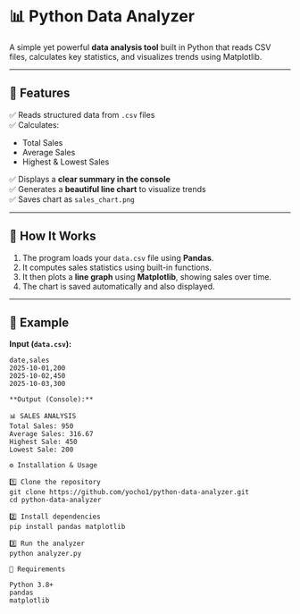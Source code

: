# 📊 Python Data Analyzer

A simple yet powerful **data analysis tool** built in Python that reads CSV files, calculates key statistics, and visualizes trends using Matplotlib.

---

## 🚀 Features

✅ Reads structured data from `.csv` files  
✅ Calculates:
- Total Sales  
- Average Sales  
- Highest & Lowest Sales  

✅ Displays a **clear summary in the console**  
✅ Generates a **beautiful line chart** to visualize trends  
✅ Saves chart as `sales_chart.png`

---

## 🧠 How It Works

1. The program loads your `data.csv` file using **Pandas**.  
2. It computes sales statistics using built-in functions.  
3. It then plots a **line graph** using **Matplotlib**, showing sales over time.  
4. The chart is saved automatically and also displayed.

---

## 🧩 Example

**Input (`data.csv`):**
```csv
date,sales
2025-10-01,200
2025-10-02,450
2025-10-03,300

**Output (Console):**

📊 SALES ANALYSIS
Total Sales: 950
Average Sales: 316.67
Highest Sale: 450
Lowest Sale: 200

⚙️ Installation & Usage

1️⃣ Clone the repository
git clone https://github.com/yocho1/python-data-analyzer.git
cd python-data-analyzer

2️⃣ Install dependencies
pip install pandas matplotlib

3️⃣ Run the analyzer
python analyzer.py

🧰 Requirements

Python 3.8+
pandas
matplotlib

